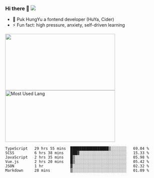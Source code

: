 ### Hi there 👋   ![](https://komarev.com/ghpvc/?username=trojan0523&color=ff69b4&label=PV+Since+2020-1-1)

 - 🔭 Puk HungYu a fontend developer (HuYa, Cider)
 - ⚡ Fun fact: high pressure, anxiety, self-driven learning 

 <img align="left" width="350px" height="180px" src="https://github-readme-stats.vercel.app/api?username=trojan0523&show_icons=true&icon_color=199861&count_private=true" />
 
 <img width="350px" height="165px" alt="Most Used Lang" src="https://github-readme-stats.vercel.app/api/top-langs/?username=trojan0523&layout=compact"/>
 

 <!--START_SECTION:waka-->

```text
TypeScript   29 hrs 55 mins  █████████████████▒░░░░░░░   69.04 %
SCSS         6 hrs 38 mins   ███▓░░░░░░░░░░░░░░░░░░░░░   15.33 %
JavaScript   2 hrs 35 mins   █▒░░░░░░░░░░░░░░░░░░░░░░░   05.98 %
Vue.js       2 hrs 20 mins   █▒░░░░░░░░░░░░░░░░░░░░░░░   05.42 %
JSON         1 hr            ▓░░░░░░░░░░░░░░░░░░░░░░░░   02.32 %
Markdown     28 mins         ▒░░░░░░░░░░░░░░░░░░░░░░░░   01.09 %
```

<!--END_SECTION:waka-->

 
<!--
**Trojan0523/Trojan0523** is a ✨ _special_ ✨ repository because its `README.md` (this file) appears on your GitHub profile.

Here are some ideas to get you started:

- 👯 looking to collaborate on where? i don`t know
- 🤔 I’m looking for help with ...
- 💬 Ask me about ...
- 📫 How to reach me: ...
- 😄 Pronouns: ...
- ⚡ Fun fact: ...
![](https://komarev.com/ghpvc/?username=trojan0523)
-->
